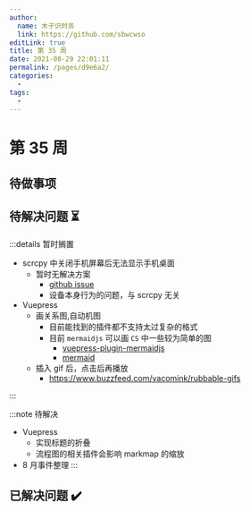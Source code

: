 ```yaml
---
author: 
  name: 木子识时务
  link: https://github.com/sbwcwso
editLink: true
title: 第 35 周
date: 2021-08-29 22:01:11
permalink: /pages/d9e6a2/
categories: 
  - 
tags: 
  - 
---
```


# 第 35 周

## 待做事项

## 待解决问题  ⏳

:::details 暂时搁置
* scrcpy 中关闭手机屏幕后无法显示手机桌面
  * 暂时无解决方案
    * [github issue](https://github.com/Genymobile/scrcpy/issues/1557)
    * 设备本身行为的问题，与 scrcpy 无关
* Vuepress
  * 画关系图,自动机图
    * 目前能找到的插件都不支持太过复杂的格式
    * 目前 `mermaidjs` 可以画 `CS` 中一些较为简单的图
      * [vuepress-plugin-mermaidjs](https://github.com/eFrane/vuepress-plugin-mermaidjs)
      * [mermaid](https://mermaid-js.github.io/mermaid)
  * 插入 gif 后，点击后再播放
    * https://www.buzzfeed.com/yacomink/rubbable-gifs

:::

:::note 待解决
* Vuepress
  * 实现标题的折叠
  * 流程图的相关插件会影响 markmap 的缩放
* 8 月事件整理
:::

## 已解决问题  ✔️
